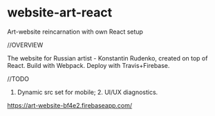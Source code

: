 # website-art-react
Art-website reincarnation with own React setup

//OVERVIEW

The website for Russian artist - Konstantin Rudenko, created on top of React. Build with Webpack. 
Deploy with Travis+Firebase.

//TODO

1. Dynamic src set for mobile; 2. UI/UX diagnostics.

https://art-website-bf4e2.firebaseapp.com/
